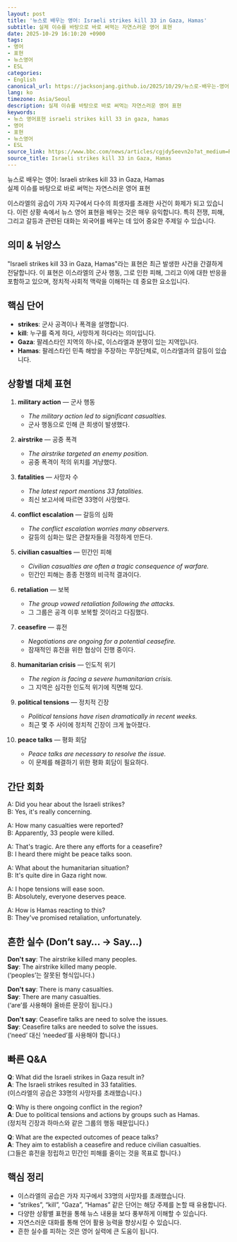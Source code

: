 ```yaml
---
layout: post
title: '뉴스로 배우는 영어: Israeli strikes kill 33 in Gaza, Hamas'
subtitle: 실제 이슈를 바탕으로 바로 써먹는 자연스러운 영어 표현
date: 2025-10-29 16:10:20 +0900
tags:
- 영어
- 표현
- 뉴스영어
- ESL
categories:
- English
canonical_url: https://jacksonjang.github.io/2025/10/29/뉴스로-배우는-영어-israeli-strikes-kill-33-in-gaza-hamas/
lang: ko
timezone: Asia/Seoul
description: 실제 이슈를 바탕으로 바로 써먹는 자연스러운 영어 표현
keywords:
- 뉴스 영어표현 israeli strikes kill 33 in gaza, hamas
- 영어
- 표현
- 뉴스영어
- ESL
source_link: https://www.bbc.com/news/articles/cgjdy5eevn2o?at_medium=RSS&at_campaign=rss
source_title: Israeli strikes kill 33 in Gaza, Hamas
---
```


뉴스로 배우는 영어: Israeli strikes kill 33 in Gaza, Hamas  
실제 이슈를 바탕으로 바로 써먹는 자연스러운 영어 표현

이스라엘의 공습이 가자 지구에서 다수의 희생자를 초래한 사건이 화제가 되고 있습니다. 이런 상황 속에서 뉴스 영어 표현을 배우는 것은 매우 유익합니다. 특히 전쟁, 피해, 그리고 갈등과 관련된 대화는 외국어를 배우는 데 있어 중요한 주제일 수 있습니다.

## 의미 & 뉘앙스

"Israeli strikes kill 33 in Gaza, Hamas"라는 표현은 최근 발생한 사건을 간결하게 전달합니다. 이 표현은 이스라엘의 군사 행동, 그로 인한 피해, 그리고 이에 대한 반응을 포함하고 있으며, 정치적·사회적 맥락을 이해하는 데 중요한 요소입니다.

## 핵심 단어

- **strikes**: 군사 공격이나 폭격을 설명합니다.
- **kill**: 누구를 죽게 하다, 사망하게 하다라는 의미입니다.
- **Gaza**: 팔레스타인 지역의 하나로, 이스라엘과 분쟁이 있는 지역입니다.
- **Hamas**: 팔레스타인 민족 해방을 주장하는 무장단체로, 이스라엘과의 갈등이 있습니다.

## 상황별 대체 표현

1. **military action** — 군사 행동
   - *The military action led to significant casualties.*
   - 군사 행동으로 인해 큰 희생이 발생했다.

2. **airstrike** — 공중 폭격
   - *The airstrike targeted an enemy position.*
   - 공중 폭격이 적의 위치를 겨냥했다.

3. **fatalities** — 사망자 수
   - *The latest report mentions 33 fatalities.*
   - 최신 보고서에 따르면 33명이 사망했다.

4. **conflict escalation** — 갈등의 심화
   - *The conflict escalation worries many observers.*
   - 갈등의 심화는 많은 관찰자들을 걱정하게 만든다.

5. **civilian casualties** — 민간인 피해
   - *Civilian casualties are often a tragic consequence of warfare.*
   - 민간인 피해는 종종 전쟁의 비극적 결과이다.

6. **retaliation** — 보복
   - *The group vowed retaliation following the attacks.*
   - 그 그룹은 공격 이후 보복할 것이라고 다짐했다.

7. **ceasefire** — 휴전
   - *Negotiations are ongoing for a potential ceasefire.*
   - 잠재적인 휴전을 위한 협상이 진행 중이다.

8. **humanitarian crisis** — 인도적 위기
   - *The region is facing a severe humanitarian crisis.*
   - 그 지역은 심각한 인도적 위기에 직면해 있다.

9. **political tensions** — 정치적 긴장
   - *Political tensions have risen dramatically in recent weeks.*
   - 최근 몇 주 사이에 정치적 긴장이 크게 높아졌다.

10. **peace talks** — 평화 회담
    - *Peace talks are necessary to resolve the issue.*
    - 이 문제를 해결하기 위한 평화 회담이 필요하다.

## 간단 회화

A: Did you hear about the Israeli strikes?  
B: Yes, it's really concerning.  

A: How many casualties were reported?  
B: Apparently, 33 people were killed.  

A: That's tragic. Are there any efforts for a ceasefire?  
B: I heard there might be peace talks soon.  

A: What about the humanitarian situation?  
B: It's quite dire in Gaza right now.  

A: I hope tensions will ease soon.  
B: Absolutely, everyone deserves peace.  

A: How is Hamas reacting to this?  
B: They've promised retaliation, unfortunately.  

## 흔한 실수 (Don’t say… → Say…)

**Don't say**: The airstrike killed many peoples.  
**Say**: The airstrike killed many people.  
(‘peoples’는 잘못된 형식입니다.)

**Don't say**: There is many casualties.  
**Say**: There are many casualties.  
(‘are’를 사용해야 올바른 문장이 됩니다.)

**Don't say**: Ceasefire talks are need to solve the issues.  
**Say**: Ceasefire talks are needed to solve the issues.  
(‘need’ 대신 ‘needed’를 사용해야 합니다.)

## 빠른 Q&A

**Q**: What did the Israeli strikes in Gaza result in?  
**A**: The Israeli strikes resulted in 33 fatalities.  
(이스라엘의 공습은 33명의 사망자를 초래했습니다.)

**Q**: Why is there ongoing conflict in the region?  
**A**: Due to political tensions and actions by groups such as Hamas.  
(정치적 긴장과 하마스와 같은 그룹의 행동 때문입니다.)

**Q**: What are the expected outcomes of peace talks?  
**A**: They aim to establish a ceasefire and reduce civilian casualties.  
(그들은 휴전을 정립하고 민간인 피해를 줄이는 것을 목표로 합니다.)

## 핵심 정리

- 이스라엘의 공습은 가자 지구에서 33명의 사망자를 초래했습니다.
- “strikes”, “kill”, “Gaza”, “Hamas” 같은 단어는 해당 주제를 논할 때 유용합니다.
- 다양한 상황별 표현을 통해 뉴스 내용을 보다 풍부하게 이해할 수 있습니다.
- 자연스러운 대화를 통해 언어 활용 능력을 향상시킬 수 있습니다.
- 흔한 실수를 피하는 것은 영어 실력에 큰 도움이 됩니다.